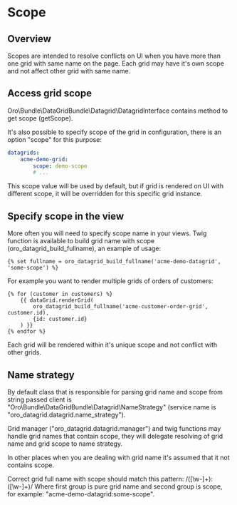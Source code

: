 Scope
=====

Overview
--------

Scopes are intended to resolve conflicts on UI when you have more than one grid with same name on the page.
Each grid may have it's own scope and not affect other grid with same name.

Access grid scope
-----------------

Oro\Bundle\DataGridBundle\Datagrid\DatagridInterface contains method to get scope (getScope).

It's also possible to specify scope of the grid in configuration, there is an option "scope" for this purpose:

``` yaml
datagrids:
    acme-demo-grid:
        scope: demo-scope
        # ...
```

This scope value will be used by default, but if grid is rendered on UI with different scope, it will be overridden for
this specific grid instance.


Specify scope in the view
-------------------------

More often you will need to specify scope name in your views.
Twig function is available to build grid name with scope (oro_datagrid_build_fullname), an example of usage:

``` twig
{% set fullname = oro_datagrid_build_fullname('acme-demo-datagrid', 'some-scope') %}
```

For example you want to render multiple grids of orders of customers:

``` twig
{% for (customer in customers) %}
    {{ dataGrid.renderGrid(
        oro_datagrid_build_fullname('acme-customer-order-grid', customer.id),
        {id: customer.id}
    ) }}
{% endfor %}
```

Each grid will be rendered within it's unique scope and not conflict with other grids.


Name strategy
-------------

By default class that is responsible for parsing grid name and scope from string passed client is
"Oro\Bundle\DataGridBundle\Datagrid\NameStrategy" (service name is "oro_datagrid.datagrid.name_strategy").

Grid manager ("oro_datagrid.datagrid.manager") and twig functions may handle grid names that contain scope, they
will delegate resolving of grid name and grid scope to name strategy.

In other places when you are dealing with grid name it's assumed that it not contains scope.

Correct grid full name with scope should match this pattern: /([\w-]+\):([\w-]+)/
Where first group is pure grid name and second group is scope, for example: "acme-demo-datagrid:some-scope".

